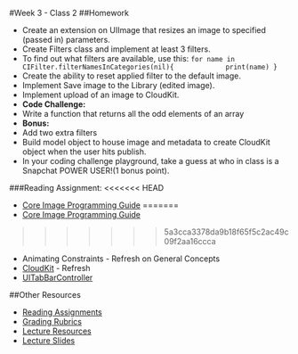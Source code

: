 #Week 3 - Class 2
##Homework
* Create an extension on UIImage that resizes an image to specified (passed in) parameters.
* Create Filters class and implement at least 3 filters.
* To find out what filters are available, use this:
	`for name in CIFilter.filterNamesInCategories(nil){            
	print(name)
	}`
* Create the ability to reset applied filter to the default image.
* Implement Save image to the Library (edited image).
* Implement upload of an image to CloudKit.
* **Code Challenge:**
* Write a function that returns all the odd elements of an array
* **Bonus:**
* Add two extra filters
* Build model object to house image and metadata to create CloudKit object when the user hits publish.
* In your coding challenge playground, take a guess at who in class is a Snapchat POWER USER!(1 bonus point).

###Reading Assignment:
<<<<<<< HEAD
* [Core Image Programming Guide](https://developer.apple.com/library/mac/documentation/Cocoa/Conceptual/CoreAnimation_guide/Introduction/Introduction.html)
=======
* [Core Image Programming Guide](https://developer.apple.com/library/ios/documentation/GraphicsImaging/Conceptual/CoreImaging/ci_intro/ci_intro.html)
>>>>>>> 5a3cca3378da9b18f65f5c2ac49c09f2aa16ccca
* Animating Constraints - Refresh on General Concepts
* [CloudKit](https://developer.apple.com/library/ios/documentation/General/Conceptual/iCloudDesignGuide/DesigningforCloudKit/DesigningforCloudKit.html) - Refresh
* [UITabBarController](https://developer.apple.com/library/ios/documentation/UIKit/Reference/UITabBarController_Class/index.html)

##Other Resources
* [Reading Assignments](../../Resources/ra-grading-standard/)
* [Grading Rubrics](../../Resources/)
* [Lecture Resources](lecture/)
* [Lecture Slides](https://www.icloud.com/keynote/000yxFeYBoeFGLWxWz-FrIk8A#Week3_Day2)
